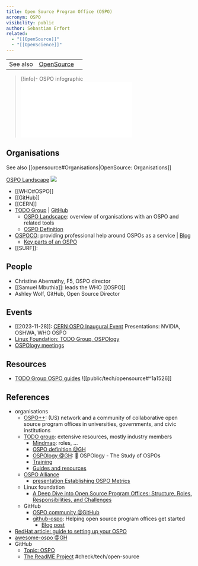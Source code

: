 ```yaml
---
title: Open Source Program Office (OSPO)
acronym: OSPO
visibility: public
author: Sebastian Erfort
related:
  - "[[OpenSource]]"
  - "[[OpenScience]]"
---
```

|          |                                      |     |
| -------- | ------------------------------------ | --- |
| See also | [OpenSource](public/tech/opensource) |     |

> [!info]- OSPO infographic
> ![](ospo_infographic.pdf)

## Organisations

See also [[opensource#Organisations|OpenSource: Organisations]]

[OSPO Landscape](https://landscape.todogroup.org/) ![](https://landscape.todogroup.org/)

- [[WHO#OSPO]]
- [[GitHub]]
- [[CERN]]
- [TODO Group](https://todogroup.org/) | [GitHub](https://github.com/todogroup)
    - [OSPO Landscape](https://landscape.todogroup.org/): overview of organisations with an OSPO and related tools
    - [OSPO Definition](https://github.com/todogroup/ospodefinition.org)
- [OSPOCO](https://ospo.co/): providing professional help around OSPOs as a service |  [Blog](https://ospo.co/blog/)
    - [Key parts of an OSPO](https://ospo.co/all-about-ospos/key-parts-of-an-ospo/)
- [[SURF]]: 
 
 
## People

- Christine Abernathy, F5,  OSPO director
- [[Samuel Mbuthia]]: leads the WHO [[OSPO]]
- Ashley Wolf, GitHub, Open Source Director

## Events

- [[2023-11-28]]: [CERN OSPO Inaugural Event](https://indico.cern.ch/event/1327562/timetable/?view=standard)
      Presentations: NVIDIA, OSHWA, WHO OSPO
- [Linux Foundation: TODO Group, OSPOlogy](https://community.linuxfoundation.org/todo-group-ospology/)
- [OSPOlogy meetings](https://github.com/todogroup/ospology/tree/main/meetings#ospology-planning)


## Resources

- [TODO Group OSPO guides](https://todogroup.org/resources/guides/)
![[public/tech/opensource#^1a1526]]


## References

- organisations
    - [OSPO++](https://ospoplusplus.org/): (US) network and a community of collaborative open source program offices in universities, governments, and civic institutions
    - [TODO group](https://todogroup.org/): extensive resources, mostly industry members
        - [Mindmap](https://ospomindmap.todogroup.org/): roles, ...
        - [OSPO definition @GH](https://github.com/todogroup/ospodefinition.org)
        - [OSPOlogy @GH](https://github.com/todogroup/ospology): 📖 OSPOlogy - The Study of OSPOs
        - [Training](https://todogroup.org/resources/training/)
        - [Guides and resources](https://todogroup.org/resources/guides/)
    - [OSPO Alliance](https://ospo-alliance.org/)
        - [presentation Establishing OSPO Metrics](https://ospo-alliance.org/resources/onramp_20220318/20220318_OSPO_OnRamp_Establishing_metrics_OSPO_first_steps.pdf)
    - Linux foundation
        - [A Deep Dive into Open Source Program Offices: Structure, Roles, Responsibilities, and Challenges](https://www.linuxfoundation.org/research/a-deep-dive-into-open-source-program-offices)
    - GitHub
        - [OSPO community @GitHub](https://github.com/community/OSPO)
        - [github-ospo](https://github.com/github/github-ospo): Helping open source program offices get started
             - [Blog post](https://github.blog/2023-03-13-an-open-source-project-to-empower-ospos-everywhere/)
- [RedHat article: guide to setting up your OSPO](https://opensource.com/article/20/5/open-source-program-office)
- [awesome-ospo @GH](https://github.com/todogroup/awesome-ospo)
- GitHub
    - [Topic: OSPO](https://github.com/topics/ospo)
    - [The ReadME Project](https://github.com/readme) #check/tech/open-source

[awesome-ospo]: <https://github.com/todogroup/awesome-ospo>
